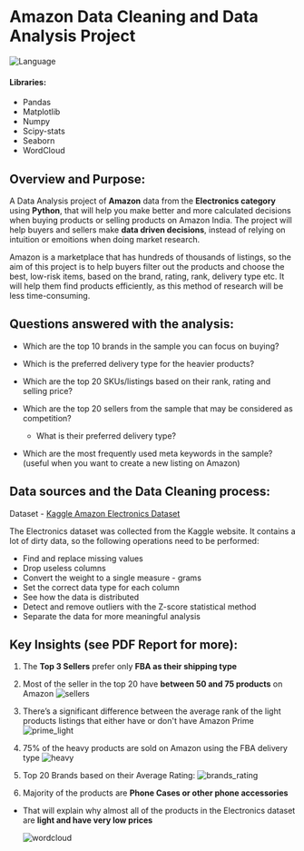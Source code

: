 
# Amazon Data Cleaning and Data Analysis Project
![Language](https://img.shields.io/badge/language-Python-l?style=square&color=%23002b4d)

####  Libraries:
- Pandas
- Matplotlib
- Numpy
- Scipy-stats
- Seaborn
- WordCloud
## Overview and Purpose:

A Data Analysis project of **Amazon** data from the **Electronics category** using **Python**, that will help you make better and more calculated decisions when buying products or selling products on Amazon India. The project will help buyers and sellers make **data driven decisions**, instead of relying on intuition or emoitions when doing market research. 

Amazon is a marketplace that has hundreds of thousands of listings, so the aim of this project is to help buyers filter out the products and choose the best, low-risk items, based on the brand, rating, rank, delivery type etc. It will help them find products efficiently, as this method of research will be less time-consuming.

## Questions answered with the analysis:
- Which are the top 10 brands in the sample you can focus on buying?
- Which is the preferred delivery type for the heavier products?
- Which are the top 20 SKUs/listings based on their rank, rating and selling price?
- Which are the top 20 sellers from the sample that may be considered as competition?

    - What is their preferred delivery type?
- Which are the most frequently used meta keywords in the sample? (useful when you want to create a new listing on Amazon)

## Data sources and the Data Cleaning process:
 Dataset - [Kaggle Amazon Electronics Dataset](https://www.kaggle.com/datasets/promptcloud/amazon-electronics-dataset-2020)

The Electronics dataset was collected from the Kaggle website. It contains a lot of dirty data, so the following operations need to be performed:

- Find and replace missing values
- Drop useless columns
- Convert the weight to a single measure - grams
- Set the correct data type for each column
- See how the data is distributed
- Detect and remove outliers with the Z-score statistical method
- Separate the data for more meaningful analysis


## Key Insights (see PDF Report for more):
1. The **Top 3 Sellers** prefer only **FBA as their shipping type**
2. Most of the seller in the top 20 have **between 50 and 75 products** on Amazon
   ![sellers](https://github.com/eli0802/amazon-data-analysis/assets/88452822/9a31ae28-3902-48d5-b77a-bd606e7c967f)

3. There’s a significant difference between the average rank of the light products listings that either have or don't have Amazon Prime
![prime_light](https://github.com/eli0802/amazon-data-analysis/assets/88452822/17049a46-7022-4586-880b-4565e7d02cf5)

4. 75% of the heavy products are sold on Amazon using the FBA delivery type
   ![heavy](https://github.com/eli0802/amazon-data-analysis/assets/88452822/7ce56aa9-6c90-4ded-a23a-882ca0efcee7)

5. Top 20 Brands based on their Average Rating:
   ![brands_rating](https://github.com/eli0802/amazon-data-analysis/assets/88452822/5646fbbf-feeb-4515-9e24-3e7d08e93bfd)

6. Majority of the products are **Phone Cases or other phone accessories**

- That will explain why almost all of the products in the Electronics dataset are **light and have very low prices**

    ![wordcloud](https://github.com/eli0802/amazon-data-analysis/assets/88452822/703c4999-7815-4653-9616-65dc89f640af)
